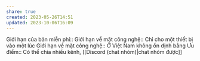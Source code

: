 ```yaml
---
share: true
created: 2023-05-26T14:51
updated: 2023-10-06T16:09
---
```

Giới hạn của bản miễn phí::
Giới hạn về mặt công nghệ:: Chỉ cho một thiết bị vào một lúc
Giới hạn về mặt công nghệ:: Ở Việt Nam không ổn định bằng
Ưu điểm:: Có thể chia nhiều kênh, [[Discord (chat nhóm)|chat nhóm được]]
